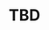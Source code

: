 ﻿---
  name: 20d2t3s5
  title: TBD
  content:
  category: Cloud
  format: Workshop
  speakers: TBD
  room: Showroom
  time_start: '15:00'
  time_end: '16:45'
---
